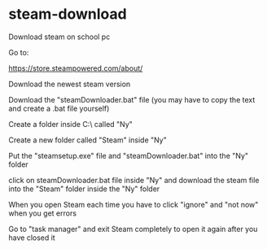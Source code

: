 # steam-download
Download steam on school pc

Go to:

https://store.steampowered.com/about/

Download the newest steam version


Download the "steamDownloader.bat" file (you may have to copy the text and create a .bat file yourself)

Create a folder inside C:\ called "Ny"

Create a new folder called "Steam" inside "Ny"

Put the "steamsetup.exe" file and "steamDownloader.bat" into the "Ny" folder

click on steamDownloader.bat file inside "Ny" and download the steam file into the "Steam" folder inside the "Ny" folder


When you open Steam each time you have to click "ignore" and "not now" when you get errors

Go to "task manager" and exit Steam completely to open it again after you have closed it
